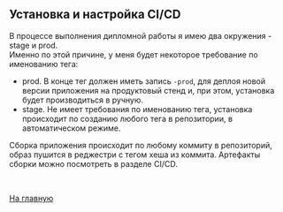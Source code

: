 ## Установка и настройка CI/CD

В процессе выполнения дипломной работы я имею два окружения - stage и prod.   
Именно по этой причине, у меня будет некоторое требование по именованию тега:
- prod. В конце тег должен иметь запись `-prod`, для деплоя новой версии приложения на продуктовый стенд и, при этом, установка будет производиться в ручную.   
- stage. Не имеет требования по именованию тега, установка происходит по созданию любого тега в репозитории, в автоматическом режиме.     

Сборка приложения происходит по любому коммиту в репозиторий, образ пушится в реджестри с тегом хеша из коммита. Артефакты сборки можно посмотреть в разделе CI/CD.





<br>

[На главную](../README.md)
